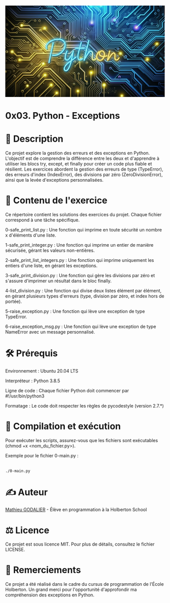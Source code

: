 <p align="center">
<img src=https://github.com/Mathieu7483/Aiko78-Photgraphy/blob/main/img/python%20n%C3%A9eon%20carte%20%C3%A9l%C3%A9ctronique.png>
</p>

# 0x03. Python - Exceptions

# 📝 Description

Ce projet explore la gestion des erreurs et des exceptions en Python. L'objectif est de comprendre la différence entre les deux et d'apprendre à utiliser les blocs try, except, et finally pour créer un code plus fiable et résilient. Les exercices abordent la gestion des erreurs de type (TypeError), des erreurs d'index (IndexError), des divisions par zéro (ZeroDivisionError), ainsi que la levée d'exceptions personnalisées.

# 📂 Contenu de l'exercice

Ce répertoire contient les solutions des exercices du projet. Chaque fichier correspond à une tâche spécifique.

0-safe_print_list.py : Une fonction qui imprime en toute sécurité un nombre x d'éléments d'une liste.

1-safe_print_integer.py : Une fonction qui imprime un entier de manière sécurisée, gérant les valeurs non-entières.

2-safe_print_list_integers.py : Une fonction qui imprime uniquement les entiers d'une liste, en gérant les exceptions.

3-safe_print_division.py : Une fonction qui gère les divisions par zéro et s'assure d'imprimer un résultat dans le bloc finally.

4-list_division.py : Une fonction qui divise deux listes élément par élément, en gérant plusieurs types d'erreurs (type, division par zéro, et index hors de portée).

5-raise_exception.py : Une fonction qui lève une exception de type TypeError.

6-raise_exception_msg.py : Une fonction qui lève une exception de type NameError avec un message personnalisé.

# 🛠️ Prérequis

Environnement : Ubuntu 20.04 LTS

Interpréteur : Python 3.8.5

Ligne de code : Chaque fichier Python doit commencer par #!/usr/bin/python3

Formatage : Le code doit respecter les règles de pycodestyle (version 2.7.*)

# 🚀 Compilation et exécution

Pour exécuter les scripts, assurez-vous que les fichiers sont exécutables (chmod +x <nom_du_fichier.py>).

Exemple pour le fichier 0-main.py :

```Bash

./0-main.py
```

# ✍️ Auteur
[Mathieu GODALIER](https://github.com/Mathieu7483) - Élève en programmation à la Holberton School

# ⚖️ Licence

Ce projet est sous licence MIT. Pour plus de détails, consultez le fichier LICENSE.

# 🙏 Remerciements

Ce projet a été réalisé dans le cadre du cursus de programmation de l'École Holberton. Un grand merci pour l'opportunité d'approfondir ma compréhension des exceptions en Python.